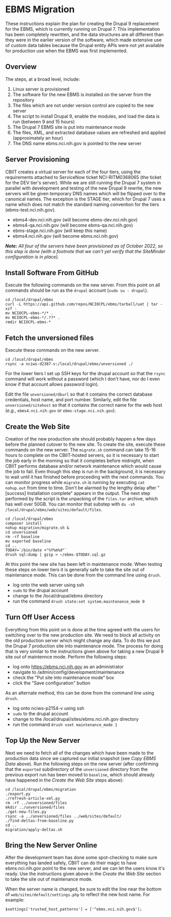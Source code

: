 # EBMS Migration

These instructions explain the plan for creating the Drupal 9 replacement
for the EBMS, which is currently running on Drupal 7. This implementation has
been completely rewritten, and the data structures are all different than
they were in the earlier version of the software, which made extensive
use of custom data tables because the Drupal entity APIs were not yet
available for production use when the EBMS was first implemented.

## Overview

The steps, at a broad level, include:

1. Linux server is provisioned
2. The software for the new EBMS is installed on the server from the repository
3. The files which are not under version control are copied to the new server
4. The script to install Drupal 9, enable the modules, and load the data is run (between 9 and 15 hours)
5. The Drupal 7 EBMS site is put into maintenance mode
6. The files, XML, and extracted database values are refreshed and applied (approximately an hour)
7. The DNS name ebms.nci.nih.gov is pointed to the new server

## Server Provisioning

CBIIT creates a virtual server for each of the four tiers, using the
requirements attached to ServiceNow ticket NCI-RITM0368065 (the ticket
for the DEV tier's server). While we are still running the Drupal 7
system in parallel with development and testing of the new Drupal 9
rewrite, the new servers will be given temporary DNS names which will
be flipped over to the canonical names. The exception is the STAGE
tier, which for Drupal 7 uses a name which does not match the standard
naming convention for the tiers (ebms-test.nci.nih.gov).

* ebms4-dev.nci.nih.gov (will become ebms-dev.nci.nih.gov)
* ebms4-qa.nci.nih.gov (will become ebms-qa.nci.nih.gov)
* ebms-stage.nci.nih.gov (will keep this name)
* ebms4.nci.nih.gov (will become ebms.nci.nih.gov)

**_Note:_** _All four of the servers have been provisioned as of October 2022, so this step is done (with a footnote that we can't yet verify that the SiteMinder configuration is in place)._

## Install Software From GitHub

Execute the following commands on the new server. From this point on all commands should be run as the `drupal` account (`sudo su - drupal`).

```
cd /local/drupal/ebms
curl -L https://api.github.com/repos/NCIOCPL/ebms/tarball/uat | tar -xzf -
mv NCIOCPL-ebms-*/* .
mv NCIOCPL-ebms-*/.??* .
rmdir NCIOCPL-ebms-*
```

## Fetch the unversioned files

Execute these commands on the new server.

```
cd /local/drupal/ebms
rsync -a nciws-d2387-v:/local/drupal/ebms/unversioned ./
```

For the lower tiers I set up SSH keys for the drupal account so that
the `rsync` command will work without a password (which I don't have,
nor do I even know if that account allows password login).

Edit the file `unversioned/dburl` so that it contains the correct
database credentials, host name, and port number. Similarly, edit the
file `unversioned/sitehost` so that it contains the correct name for
the web host (_e.g._, `ebms4.nci.nih.gov` or `ebms-stage.nci.nih.gov`).

## Create the Web Site

Creation of the new production site should probably happen a few days
before the planned cutover to the new site. To create the site,
execute these commands on the new server. The `migrate.sh` command can
take 15-16 hours to complete on the CBIIT-hosted servers, so it is
necessary to start the job early in the morning so that it completes
before midnight, when CBIIT performs database and/or network
maintenance which would cause the job to fail. Even though this step
is run in the background, it is necessary to wait until it has
finished before proceeding with the next commands. You can monitor
progress while `migrate.sh` is running by executing `cat nohup.out`
from time to time. Don't be alarmed by the lengthy delay after
"[success] Installation complete" appears in the output. The next
step performed by the script is the unpacking of the `files.tar`
archive, which has well over 50GB. You can monitor that substep with
`du -sh /local/drupal/ebms/web/sites/default/files`.

```
cd /local/drupal/ebms
composer install
nohup migration/migrate.sh &
cd unversioned
rm -rf baseline
mv exported baseline
cd ..
TODAY=`/bin/date +"%Y%m%d"`
drush sql:dump | gzip > ~/ebms-$TODAY.sql.gz
```

At this point the new site has been left in maintenance mode. When
testing these steps on lower tiers it is generally safe to take the
site out of maintenance mode. This can be done from the command line using `drush`.

* log onto the web server using ssh
* `sudo` to the drupal account
* change to the /local/drupal/ebms directory
* run the command `drush state:set system.maintenance_mode 0`

## Turn Off User Access

Everything from this point on is done at the time agreed with the users
for switching over to the new production site. We need to block all activity
on the old production server which might change any data. To do this we
put the Drupal 7 production site into maintenance mode. The process for
doing that is very similar to the instructions given above for taking a
new Drupal 9 site *out* of maintennce mode. Perform the following steps:

* log onto https://ebms.nci.nih.gov as an administrator
* navigate to /admin/config/development/maintenance
* check the "Put site into maintenance mode" box
* click the "Save configuration" button

As an alternate method, this can be done from the command line using `drush`.

* log onto nciws-p2154-v using ssh
* `sudo` to the drupal account
* change to the /local/drupal/sites/ebms.nci.nih.gov directory
* run the command `drush vset maintenance_mode 1`

## Top Up the New Server

Next we need to fetch all of the changes which have been made to the
production data since we captured our initial snapshot (see *Copy EBMS
Data* above). Run the following steps on the new server (after
confirming that the `exported` subdirectory of the `unversioned`
directory from the previous export run has been moved to `baseline`,
which should already have happened in the *Create the Web Site* steps
above):

```
cd /local/drupal/ebms/migration
./export.py
./refresh-article-xml.py
rm -rf ../unversioned/files
mkdir ../unversioned/files
./get-new-files.py
rsync -a ../unversioned/files ../web/sites/default/
./find-deltas-from-baseline.py
cd ..
migration/apply-deltas.sh
```

## Bring the New Server Online

After the development team has done some spot-checking to make sure
everything has landed safely, CBIIT can do their magic to have
ebms.nci.nih.gov point to the new server, and we can let the users
know it's ready. Use the instructions given above in the *Create the
Web Site* section to take the site out of maintenance mode.

When the server name is changed, be sure to edit the line near the
bottom of `web/sites/default/settings.php` to reflect the new host
name. For example:

```
$settings['trusted_host_patterns'] = ['^ebms.nci.nih.gov$'];
```
